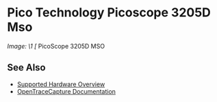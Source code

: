 # Pico Technology Picoscope 3205D Mso
**Image: \1*
[*
PicoScope 3205D MSO
## See Also
- [Supported Hardware Overview](../supported-hardware.md)
- [OpenTraceCapture Documentation](../../opentracecapture/overview.md)
